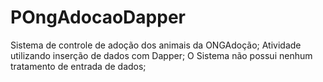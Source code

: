 # POngAdocaoDapper

Sistema de controle de adoção dos animais da ONGAdoção;
Atividade utilizando inserção de dados com Dapper;
O Sistema não possui nenhum tratamento de entrada de dados;

